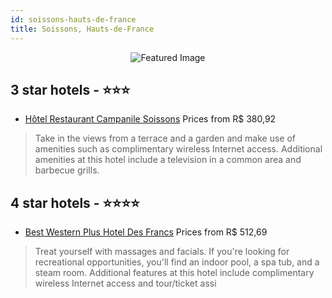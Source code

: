 ```yaml
---
id: soissons-hauts-de-france
title: Soissons, Hauts-de-France
---
```


<center><img src="https://i.travelapi.com/hotels/2000000/1600000/1595700/1595668/242acf09_z.jpg" alt="Featured Image" /></center>


##  3 star hotels - ⭐️⭐️⭐️

-    [Hôtel Restaurant Campanile Soissons](https://us.hurb.com/hotels/soissons/hotel-restaurant-campanile-soissons-JNP-JP086693?cmp=18055) Prices from R$ 380,92
   > Take in the views from a terrace and a garden and make use of amenities such as complimentary wireless Internet access. Additional amenities at this hotel include a television in a common area and barbecue grills.

##  4 star hotels - ⭐️⭐️⭐️⭐️

-    [Best Western Plus Hotel Des Francs](https://us.hurb.com/hotels/soissons/best-western-plus-hotel-des-francs-JNP-JP093232?cmp=18055) Prices from R$ 512,69
   > Treat yourself with massages and facials. If you're looking for recreational opportunities, you'll find an indoor pool, a spa tub, and a steam room. Additional features at this hotel include complimentary wireless Internet access and tour/ticket assi
